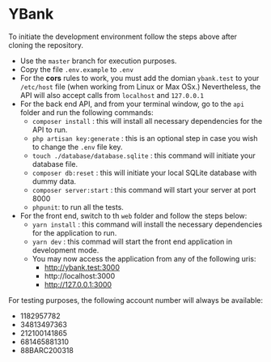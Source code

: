 # YBank
To initiate the development environment follow the steps above after cloning the repository.

- Use the `master` branch for execution purposes.
- Copy the file `.env.example` to `.env`
- For the **cors** rules to work, you must add the domian `ybank.test` to your `/etc/host` file (when working from Linux or Max OSx.) Nevertheless, the API will also accept calls from `localhost` and `127.0.0.1`
- For the back end API, and from your terminal window, go to the `api` folder and run the following commands:
	- `composer install` : this will install all necessary dependencies for the API to run.
	- `php artisan key:generate` : this is an optional step in case you wish to change the `.env` file key.
	- `touch ./database/database.sqlite` : this command will initiate your database file.
	- `composer db:reset` : this will initiate your local SQLite database with dummy data.
	- `composer server:start` : this command will start your server at port 8000
	- `phpunit`: to run all the tests.
- For the front end, switch to th `web` folder and follow the steps below:
	- `yarn install` : this command will install the necessary dependencies for the application to run.
	- `yarn dev` : this commad will start the front end application in development mode.
	- You may now access the application from any of the following uris:
		- http://ybank.test:3000
		- http://localhost:3000
		- http://127.0.0.1:3000

For testing purposes, the following account number will always be available:
- 1182957782
- 34813497363
- 212100141865
- 681465881310
- 88BARC200318



